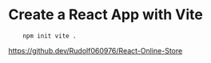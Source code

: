 # Create a React App with Vite
```
    npm init vite .
```

https://github.dev/Rudolf060976/React-Online-Store